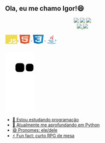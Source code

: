 ## Ola, eu me chamo Igor!😄
<div> 
<div align="center">
  <a href="https://www.instagram.com/dr.igorpalmieri/"><img src="https://img.shields.io/badge/-Instagram-%23E4405F?style=for-the-badge&logo=instagram&logoColor=white" target="_blank"></a>
  <a href = "mailto:idupalmieri@gmail.com"><img src="https://img.shields.io/badge/-Gmail-%23333?style=for-the-badge&logo=gmail&logoColor=white" target="_blank"></a>
  <a href="https://www.linkedin.com/in/igor-palmieri-357503184/"_blank"><img src="https://img.shields.io/badge/-LinkedIn-%230077B5?style=for-the-badge&logo=linkedin&logoColor=white" target="_blank"></a> 
  </div>
<div align="center">
  <a href="https://github.com/IgorARP">
  <img height="150em" src="https://github-readme-stats.vercel.app/api?username=IgorARP&show_icons=true&theme=dark&include_all_commits=true&count_private=true"/>
  <img height="150em" src="https://github-readme-stats.vercel.app/api/top-langs/?username=IgorARP&layout=compact&langs_count=7&theme=dark"/>
</div>
 

<div style="display: inline_block"><br>
  <img align="center" alt="IgorARP-Js" height="30" width="40" src="https://raw.githubusercontent.com/devicons/devicon/master/icons/javascript/javascript-plain.svg">
  <img align="center" alt="IgorARP-HTML" height="30" width="40" src="https://raw.githubusercontent.com/devicons/devicon/master/icons/html5/html5-original.svg">
  <img align="center" alt="IgorARP-CSS" height="30" width="40" src="https://raw.githubusercontent.com/devicons/devicon/master/icons/css3/css3-original.svg">
  <img align="center" alt="IgorARP-Python" height="30" width="40" src="https://raw.githubusercontent.com/devicons/devicon/master/icons/java/java-original.svg">
</div>
  
  ##
 
<div> 
 
  ![Snake animation](https://github.com/IgorARP/IgorARP/blob/output/github-contribution-grid-snake.svg)
 
</div>


- 🔭 Estou estudando programação
- 🌱 Atualmente me aprofundando em Python
- 😄 Pronomes: ele/dele
- ⚡ Fun fact: curto RPG de mesa
